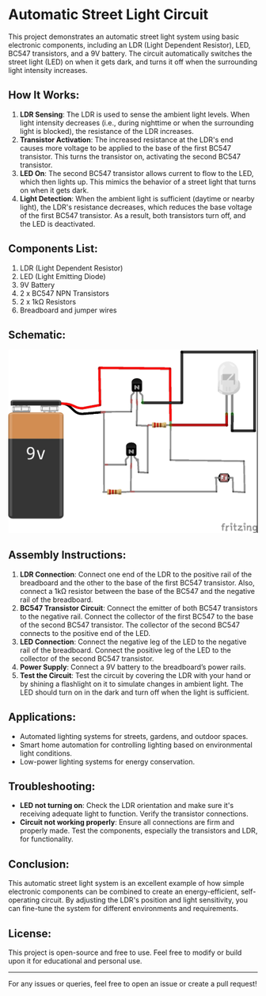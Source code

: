# Automatic Street Light Circuit

This project demonstrates an automatic street light system using basic electronic components, including an LDR (Light Dependent Resistor), LED, BC547 transistors, and a 9V battery. The circuit automatically switches the street light (LED) on when it gets dark, and turns it off when the surrounding light intensity increases.


## How It Works:
1. **LDR Sensing**: The LDR is used to sense the ambient light levels. When light intensity decreases (i.e., during nighttime or when the surrounding light is blocked), the resistance of the LDR increases.
2. **Transistor Activation**: The increased resistance at the LDR's end causes more voltage to be applied to the base of the first BC547 transistor. This turns the transistor on, activating the second BC547 transistor.
3. **LED On**: The second BC547 transistor allows current to flow to the LED, which then lights up. This mimics the behavior of a street light that turns on when it gets dark.
4. **Light Detection**: When the ambient light is sufficient (daytime or nearby light), the LDR's resistance decreases, which reduces the base voltage of the first BC547 transistor. As a result, both transistors turn off, and the LED is deactivated.

## Components List:
1. LDR (Light Dependent Resistor)
2. LED (Light Emitting Diode)
3. 9V Battery
4. 2 x BC547 NPN Transistors
5. 2 x 1kΩ Resistors
6. Breadboard and jumper wires

## Schematic:
![Schematic](schematic.jpg)

## Assembly Instructions:
1. **LDR Connection**: Connect one end of the LDR to the positive rail of the breadboard and the other to the base of the first BC547 transistor. Also, connect a 1kΩ resistor between the base of the BC547 and the negative rail of the breadboard.
2. **BC547 Transistor Circuit**: Connect the emitter of both BC547 transistors to the negative rail. Connect the collector of the first BC547 to the base of the second BC547 transistor. The collector of the second BC547 connects to the positive end of the LED.
3. **LED Connection**: Connect the negative leg of the LED to the negative rail of the breadboard. Connect the positive leg of the LED to the collector of the second BC547 transistor.
4. **Power Supply**: Connect a 9V battery to the breadboard’s power rails.
5. **Test the Circuit**: Test the circuit by covering the LDR with your hand or by shining a flashlight on it to simulate changes in ambient light. The LED should turn on in the dark and turn off when the light is sufficient.

## Applications:
- Automated lighting systems for streets, gardens, and outdoor spaces.
- Smart home automation for controlling lighting based on environmental light conditions.
- Low-power lighting systems for energy conservation.

## Troubleshooting:
- **LED not turning on**: Check the LDR orientation and make sure it's receiving adequate light to function. Verify the transistor connections.
- **Circuit not working properly**: Ensure all connections are firm and properly made. Test the components, especially the transistors and LDR, for functionality.

## Conclusion:
This automatic street light system is an excellent example of how simple electronic components can be combined to create an energy-efficient, self-operating circuit. By adjusting the LDR's position and light sensitivity, you can fine-tune the system for different environments and requirements.

## License:
This project is open-source and free to use. Feel free to modify or build upon it for educational and personal use.

---

For any issues or queries, feel free to open an issue or create a pull request!

